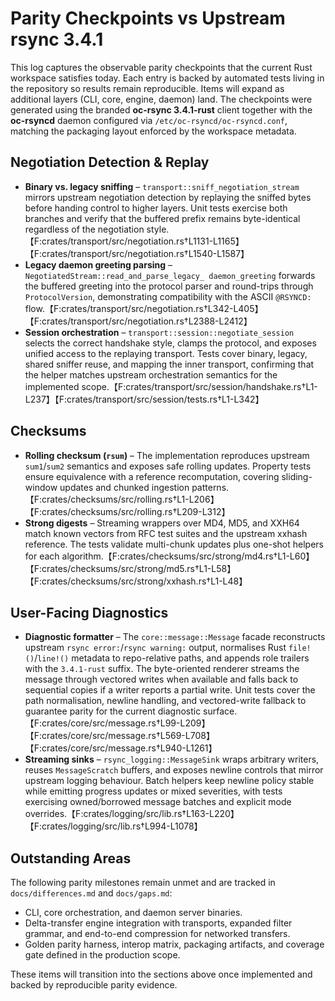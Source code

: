 # Parity Checkpoints vs Upstream rsync 3.4.1

This log captures the observable parity checkpoints that the current Rust
workspace satisfies today. Each entry is backed by automated tests living in
the repository so results remain reproducible. Items will expand as additional
layers (CLI, core, engine, daemon) land. The checkpoints were generated using
the branded **oc-rsync 3.4.1-rust** client together with the **oc-rsyncd**
daemon configured via `/etc/oc-rsyncd/oc-rsyncd.conf`, matching the packaging
layout enforced by the workspace metadata.

## Negotiation Detection & Replay

- **Binary vs. legacy sniffing** – `transport::sniff_negotiation_stream` mirrors
  upstream negotiation detection by replaying the sniffed bytes before handing
  control to higher layers. Unit tests exercise both branches and verify that
  the buffered prefix remains byte-identical regardless of the negotiation
  style.【F:crates/transport/src/negotiation.rs†L1131-L1165】【F:crates/transport/src/negotiation.rs†L1540-L1587】
- **Legacy daemon greeting parsing** – `NegotiatedStream::read_and_parse_legacy_
  daemon_greeting` forwards the buffered greeting into the protocol parser and
  round-trips through `ProtocolVersion`, demonstrating compatibility with the
  ASCII `@RSYNCD:` flow.【F:crates/transport/src/negotiation.rs†L342-L405】【F:crates/transport/src/negotiation.rs†L2388-L2412】
- **Session orchestration** – `transport::session::negotiate_session` selects
  the correct handshake style, clamps the protocol, and exposes unified access
  to the replaying transport. Tests cover binary, legacy, shared sniffer reuse,
  and mapping the inner transport, confirming that the helper matches upstream
  orchestration semantics for the implemented scope.【F:crates/transport/src/session/handshake.rs†L1-L237】【F:crates/transport/src/session/tests.rs†L1-L342】

## Checksums

- **Rolling checksum (`rsum`)** – The implementation reproduces upstream
  `sum1`/`sum2` semantics and exposes safe rolling updates. Property tests ensure
  equivalence with a reference recomputation, covering sliding-window updates
  and chunked ingestion patterns.【F:crates/checksums/src/rolling.rs†L1-L206】【F:crates/checksums/src/rolling.rs†L209-L312】
- **Strong digests** – Streaming wrappers over MD4, MD5, and XXH64 match known
  vectors from RFC test suites and the upstream xxhash reference. The tests
  validate multi-chunk updates plus one-shot helpers for each algorithm.【F:crates/checksums/src/strong/md4.rs†L1-L60】【F:crates/checksums/src/strong/md5.rs†L1-L58】【F:crates/checksums/src/strong/xxhash.rs†L1-L48】

## User-Facing Diagnostics

- **Diagnostic formatter** – The `core::message::Message` facade reconstructs
  upstream `rsync error:`/`rsync warning:` output, normalises Rust
  `file!()`/`line!()` metadata to repo-relative paths, and appends role trailers
  with the `3.4.1-rust` suffix. The byte-oriented renderer streams the message
  through vectored writes when available and falls back to sequential copies if
  a writer reports a partial write. Unit tests cover the path normalisation,
  newline handling, and vectored-write fallback to guarantee parity for the
  current diagnostic surface.【F:crates/core/src/message.rs†L99-L209】【F:crates/core/src/message.rs†L569-L708】【F:crates/core/src/message.rs†L940-L1261】
- **Streaming sinks** – `rsync_logging::MessageSink` wraps arbitrary writers,
  reuses `MessageScratch` buffers, and exposes newline controls that mirror
  upstream logging behaviour. Batch helpers keep newline policy stable while
  emitting progress updates or mixed severities, with tests exercising
  owned/borrowed message batches and explicit mode overrides.【F:crates/logging/src/lib.rs†L163-L220】【F:crates/logging/src/lib.rs†L994-L1078】

## Outstanding Areas

The following parity milestones remain unmet and are tracked in
`docs/differences.md` and `docs/gaps.md`:

- CLI, core orchestration, and daemon server binaries.
- Delta-transfer engine integration with transports, expanded filter grammar,
  and end-to-end compression for networked transfers.
- Golden parity harness, interop matrix, packaging artifacts, and coverage gate
  defined in the production scope.

These items will transition into the sections above once implemented and backed
by reproducible parity evidence.

